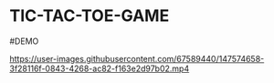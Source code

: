 # TIC-TAC-TOE-GAME
#DEMO

https://user-images.githubusercontent.com/67589440/147574658-3f28116f-0843-4268-ac82-f163e2d97b02.mp4

